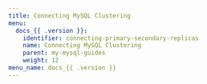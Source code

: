 ```yaml
---
title: Connecting MySQL Clustering
menu:
  docs_{{ .version }}:
    identifier: connecting-primary-secondary-replicas
    name: Connecting MySQL Clustering
    parent: my-mysql-guides
    weight: 12
menu_name: docs_{{ .version }}
---
```

